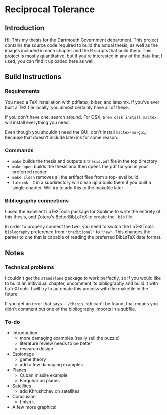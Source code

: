 # Reciprocal Tolerance 
## Introduction
Hi! This my thesis for the Dartmouth Government department. This project contains the source code required to build the actual thesis, as well as the images included in each chapter and the R scripts that build them. This project is mostly quantitative, but if you're interested in any of the data that I used, you can find it uploaded here as well.

## Build Instructions
### Requirements
You need a TeX installation with pdflatex, biber, and latexmk. If you've ever built a TeX file locally, you almost certainly have all of these. 

If you don't have one, search around. For OSX, `brew cask install mactex` will install everything you need. 

Even though you shouldn't need the GUI, don't install `mactex-no-gui`, because that doesn't include latexmk for some reason.

### Commands
* `make` builds the thesis and outputs a `thesis.pdf` file in the top directory
* `make open` builds the thesis and then opens the pdf for you in your preferred reader
* `make clean` removes all the artifact files from a top-level build.  
* `latexmk -C` in a subdirectory will clean up a build there if you built a single chapter. Will try to add this to the makefile later

### Bibliography connections
I used the excellent LaTeXTools package for Sublime to write the entirety of this thesis, and Zotero's BetterBibLaTeX to create the `.bib` file.

In order to properly connect the two, you need to switch the LaTeXTools `biblography` preference from `"traditional"` to `"new"`. This changes the parser to one that is capable of reading the preferred BibLaTeX date format.

## Notes
### Technical problems
I couldn't get the `standalone` package to work perfectly, so if you would like to build an individual chapter, uncomment its bibliography and build it with LaTeXTools. I will try to automate this process with the makefile in the future.

If you get an error that says `../thesis.bib` can't be found, that means you didn't comment out one of the bibliography imports in a subfile. 

### To-do
* Introduction
    - more damaging examples (really sell the puzzle)
    - literature review needs to be better
    - research design 
* Espionage
    - game theory
    - add a few damaging examples
* Planes
    - Cuban missile example
    - Farquhar on planes
* Satellites
    - add Khrushchev on satellites 
* Conclusion 
    - finish it 
* A few more graphics!
